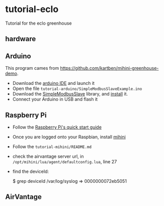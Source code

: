 tutorial-eclo
=============

Tutorial for the eclo greenhouse

hardware
--------

Arduino
-------

This program cames from https://github.com/kartben/mihini-greenhouse-demo.

* Download the [arduino IDE](http://arduino.cc/en/Main/Software) and launch it
* Open the file `tutorial-arduino/SimpleModbusSlaveExample.ino`
* Download the [SimpleModbusSlave](https://code.google.com/p/simple-modbus/downloads/detail?name=SimpleModbusSlaveV4.zip&can=2&q=) library, and [install](http://arduino.cc/en/Guide/Libraries) it.
* Connect your Arduino in USB and flash it

Raspberry Pi
------------

* Follow the [Raspberry Pi's quick start guide](http://www.raspberrypi.org/quick-start-guide)
* Once you are logged onto your Raspbian, install [mihini](http://wiki.eclipse.org/Mihini/Install_Mihini#Others)
* Follow the `tutorial-mihini/README.md`
* check the airvantage server url, in `/opt/mihini/lua/agent/defaultconfig.lua`, line 27
* find the deviceId:

    $ grep deviceId /var/log/syslog
    => 0000000072eb5051

AirVantage
----------
